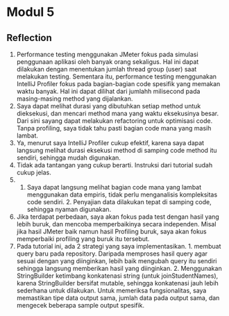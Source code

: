 # Modul 5

## Reflection

1) Performance testing menggunakan JMeter fokus pada simulasi penggunaan aplikasi oleh banyak orang sekaligus. Hal ini dapat dilakukan dengan menentukan jumlah thread group (user) saat melakukan testing. Sementara itu, performance testing menggunakan IntelliJ Profiler fokus pada bagian-bagian code spesifik yang memakan waktu banyak. Hal ini dapat dilihat dari jumlahh milisecond pada masing-masing method yang dijalankan.
2) Saya dapat melihat durasi yang dibutuhkan setiap method untuk dieksekusi, dan mencari method mana yang waktu eksekusinya besar. Dari sini sayang dapat melakukan refactoring untuk optimisasi code. Tanpa profiling, saya tidak tahu pasti bagian code mana yang masih lambat.
3) Ya, menurut saya IntelliJ Profiler cukup efektif, karena saya dapat langsung melihat durasi eksekusi method di samping code method itu sendiri, sehingga mudah digunakan.
4) Tidak ada tantangan yang cukup berarti. Instruksi dari tutorial sudah cukup jelas.
5) 1. Saya dapat langsung melihat bagian code mana yang lambat menggunakan data empiris, tidak perlu menganalisis kompleksitas code sendiri. 2. Penyajian data dilakukan tepat di samping code, sehingga nyaman digunakan.
6) Jika terdapat perbedaan, saya akan fokus pada test dengan hasil yang lebih buruk, dan mencoba memperbaikinya secara independen. Misal jika hasil JMeter baik namun hasil Profiling buruk, saya akan fokus memperbaiki profiling yang buruk itu tersebut.
7) Pada tutorial ini, ada 2 strategi yang saya implementasikan. 1. membuat query baru pada repository. Daripada memproses hasil query agar sesuai dengan yang diinginkan, lebih baik mengubah query itu sendiri sehingga langsung memberikan hasil yang diinginkan. 2. Menggunakan StringBuilder ketimbang konkatenasi string (untuk joinStudentNames), karena StringBuilder bersifat mutable, sehingga konkatenasi jauh lebih sederhana untuk dilakukan. Untuk memeriksa fungsionalitas, saya memastikan tipe data output sama, jumlah data pada output sama, dan mengecek beberapa sample output spesifik.
